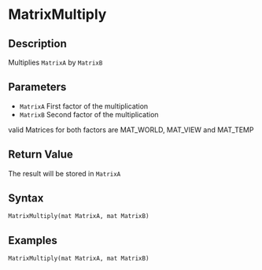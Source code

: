 # MatrixMultiply

## Description
Multiplies `MatrixA` by `MatrixB`

## Parameters
- `MatrixA`
First factor of the multiplication
- `MatrixB`
Second factor of the multiplication

valid Matrices for both factors are MAT_WORLD, MAT_VIEW and MAT_TEMP

## Return Value
The result will be stored in `MatrixA`

## Syntax
```
MatrixMultiply(mat MatrixA, mat MatrixB)
```

## Examples
```
MatrixMultiply(mat MatrixA, mat MatrixB)
```
